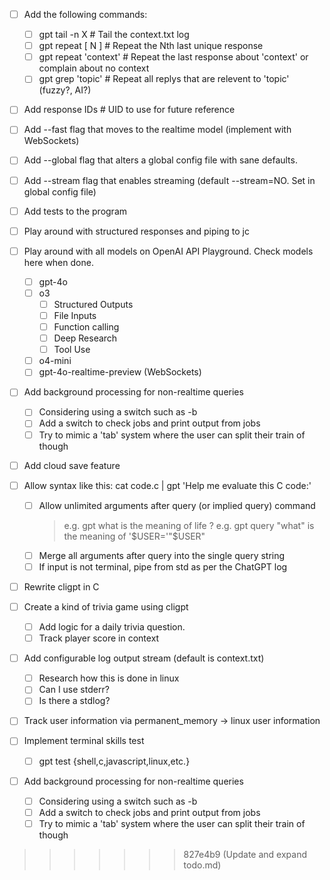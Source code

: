 - [ ] Add the following commands:
    - [ ] gpt tail -n X             # Tail the context.txt log
    - [ ] gpt repeat [ N ]          # Repeat the Nth last unique response
    - [ ] gpt repeat 'context'      # Repeat the last response about 'context' or complain about no context
    - [ ] gpt grep 'topic'          # Repeat all replys that are relevent to 'topic' (fuzzy?, AI?)

- [ ] Add response IDs        # UID to use for future reference

- [ ] Add --fast flag that moves to the realtime model (implement with WebSockets)

- [ ] Add --global flag that alters a global config file with sane defaults.

- [ ] Add --stream flag that enables streaming (default --stream=NO. Set in global config file)

- [ ] Add tests to the program

- [ ] Play around with structured responses and piping to jc

- [ ] Play around with all models on OpenAI API Playground. Check models here when done.
    - [ ] gpt-4o
    - [ ] o3
        - [ ] Structured Outputs
        - [ ] File Inputs
        - [ ] Function calling
        - [ ] Deep Research
        - [ ] Tool Use
    - [ ] o4-mini
    - [ ] gpt-4o-realtime-preview (WebSockets)

- [ ] Add background processing for non-realtime queries
    - [ ] Considering  using a switch such as -b
    - [ ] Add a switch to check jobs and print output from jobs
    - [ ] Try to mimic a 'tab' system where the user can split their train of though

- [ ] Add cloud save feature

- [ ] Allow syntax like this: cat code.c | gpt 'Help me evaluate this C code:'
    - [ ] Allow unlimited arguments after query (or implied query) command
      > e.g. gpt what is the meaning of life \?
      > e.g. gpt query "what" is the meaning of '$USER='"$USER"
    - [ ] Merge all arguments after query into the single query string
    - [ ] If input is not terminal, pipe from std as per the ChatGPT log

- [ ] Rewrite cligpt in C

- [ ] Create a kind of trivia game using cligpt
    - [ ] Add logic for a daily trivia question.
    - [ ] Track player score in context

- [ ] Add configurable log output stream (default is context.txt)
    - [ ] Research how this is done in linux
    - [ ] Can I use stderr?
    - [ ] Is there a stdlog?

- [ ] Track user information via permanent_memory -> linux user information

- [ ] Implement terminal skills test
    - [ ] gpt test {shell,c,javascript,linux,etc.}

- [ ] Add background processing for non-realtime queries
    - [ ] Considering  using a switch such as -b
    - [ ] Add a switch to check jobs and print output from jobs
    - [ ] Try to mimic a 'tab' system where the user can split their train of though
>>>>>>> 827e4b9 (Update and expand todo.md)
